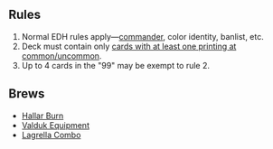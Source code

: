 ## Rules

1. Normal EDH rules apply—[commander](https://scryfall.com/search?q=f%3Aedh+r%3Cr+is%3Acommander), color identity, banlist, etc.
2. Deck must contain only [cards with at least one printing at common/uncommon](https://scryfall.com/search?q=f%3Aedh+r%3Cr).
3. Up to 4 cards in the "99" may be exempt to rule 2.

## Brews

- [Hallar Burn](https://www.moxfield.com/decks/_q9VFbBgS0yOuZlbbBuPAA)
- [Valduk Equipment](https://www.moxfield.com/decks/-XTdyNGE50K0oKbzGKMgYw)
- [Lagrella Combo](https://www.moxfield.com/decks/E-OnpPglZEC0kvhmw4KUuQ)
